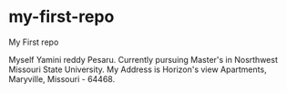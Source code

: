 # my-first-repo
My First repo

Myself Yamini reddy Pesaru. Currently pursuing Master's in Nosrthwest Missouri State University. 
My Address is Horizon's view Apartments, Maryville, Missouri - 64468.

